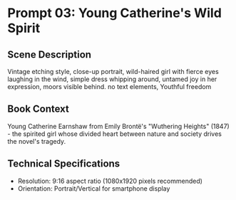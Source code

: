 # Prompt 03: Young Catherine's Wild Spirit

## Scene Description
Vintage etching style, close-up portrait, wild-haired girl with fierce eyes laughing in the wind, simple dress whipping around, untamed joy in her expression, moors visible behind. no text elements, Youthful freedom

## Book Context
Young Catherine Earnshaw from Emily Brontë's "Wuthering Heights" (1847) - the spirited girl whose divided heart between nature and society drives the novel's tragedy.

## Technical Specifications
- Resolution: 9:16 aspect ratio (1080x1920 pixels recommended)
- Orientation: Portrait/Vertical for smartphone display